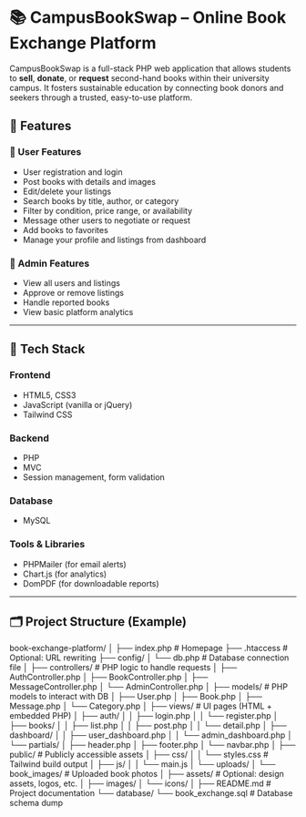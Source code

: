 # 📚 CampusBookSwap – Online Book Exchange Platform

CampusBookSwap is a full-stack PHP web application that allows students to **sell**, **donate**, or **request** second-hand books within their university campus. It fosters sustainable education by connecting book donors and seekers through a trusted, easy-to-use platform.



## 🎯 Features

### 👥 User Features
- User registration and login
- Post books with details and images
- Edit/delete your listings
- Search books by title, author, or category
- Filter by condition, price range, or availability
- Message other users to negotiate or request
- Add books to favorites
- Manage your profile and listings from dashboard

### 🔧 Admin Features
- View all users and listings
- Approve or remove listings
- Handle reported books
- View basic platform analytics

---

## 🧰 Tech Stack

### Frontend
- HTML5, CSS3
- JavaScript (vanilla or jQuery)
- Tailwind CSS

### Backend
- PHP 
- MVC 
- Session management, form validation

### Database
- MySQL

### Tools & Libraries
- PHPMailer (for email alerts)
- Chart.js (for analytics)
- DomPDF (for downloadable reports)

---

## 🗂️ Project Structure (Example)

book-exchange-platform/
│
├── index.php                  # Homepage
├── .htaccess                  # Optional: URL rewriting
├── config/
│   └── db.php                 # Database connection file
│
├── controllers/               # PHP logic to handle requests
│   ├── AuthController.php
│   ├── BookController.php
│   ├── MessageController.php
│   └── AdminController.php
│
├── models/                    # PHP models to interact with DB
│   ├── User.php
│   ├── Book.php
│   ├── Message.php
│   └── Category.php
│
├── views/                     # UI pages (HTML + embedded PHP)
│   ├── auth/
│   │   ├── login.php
│   │   └── register.php
│   ├── books/
│   │   ├── list.php
│   │   ├── post.php
│   │   └── detail.php
│   ├── dashboard/
│   │   ├── user_dashboard.php
│   │   └── admin_dashboard.php
│   └── partials/
│       ├── header.php
│       ├── footer.php
│       └── navbar.php
│
├── public/                    # Publicly accessible assets
│   ├── css/
│   │   └── styles.css         # Tailwind build output
│   ├── js/
│   │   └── main.js
│   └── uploads/
│       └── book_images/       # Uploaded book photos
│
├── assets/                    # Optional: design assets, logos, etc.
│   ├── images/
│   └── icons/
│
├── README.md                  # Project documentation
└── database/
    └── book_exchange.sql      # Database schema dump

